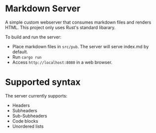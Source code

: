 # Markdown Server
A simple custom webserver that consumes markdown files and renders HTML. This project only uses Rust's standard libarary.

To build and run the server:
- Place markdown files in `src/pub`. The server will serve index.md by default.
- Run `cargo run`
- Access `http://localhost:8080` in a web browser.

# Supported syntax
The server currently supports:

- Headers
- Subheaders
- Sub-Subheaders
- Code blocks
- Unordered lists
